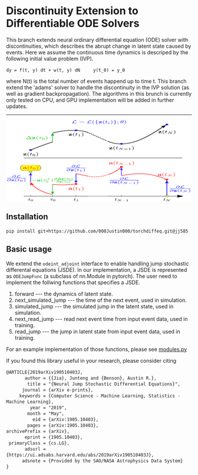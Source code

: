 # Discontinuity Extension to Differentiable ODE Solvers

This branch extends neural ordinary differential equation (ODE) solver with discontinuities, which describes the abrupt change in latent state caused by events. 
Here we assume the continuous time dynamics is descriped by the following initial value problem (IVP).
```
dy = f(t, y) dt + w(t, y) dN     y(t_0) = y_0
```
where N(t) is the total number of events happend up to time t. This branch extend the 'adams' solver to handle the discontinuity in the IVP solution (as well as gradient backpropagation).
The algorithms in this brunch is currently only tested on CPU, and GPU implementation will be added in further updates.

---

<p align="center">
  <img align="middle" src="./assets/njsde.png" alt="Jump ODE" width="500" height="220" />
</p>

## Installation
```
pip install git+https://github.com/000Justin000/torchdiffeq.git@jj585
```

## Basic usage
We extend the `odeint_adjoint` interface to enable handling jump stochastic differental equations (JSDE). In our implementation, a JSDE is 
represented as `ODEJumpFunc` (a subclass of nn.Module in pytorch). The user need to implement the follwing functions that specifies a JSDE.
1) forward --- the dynamics of latent state.
2) next_simulated_jump ---  the time of the next event, used in simulation.
3) simulated_jump --- the simulated jump in the latent state, used in simulation.
4) next_read_jump --- read next event time from input event data, used in training.
5) read_jump --- the jump in latent state from input event data, used in training.

For an example implementation of those functions, please see [modules.py](examples/modules.py)

If you found this library useful in your research, please consider citing
```
@ARTICLE{2019arXiv190510403J,
       author = {{Jia}, Junteng and {Benson}, Austin R.},
        title = "{Neural Jump Stochastic Differential Equations}",
      journal = {arXiv e-prints},
     keywords = {Computer Science - Machine Learning, Statistics - Machine Learning},
         year = "2019",
        month = "May",
          eid = {arXiv:1905.10403},
        pages = {arXiv:1905.10403},
archivePrefix = {arXiv},
       eprint = {1905.10403},
 primaryClass = {cs.LG},
       adsurl = {https://ui.adsabs.harvard.edu/abs/2019arXiv190510403J},
      adsnote = {Provided by the SAO/NASA Astrophysics Data System}
}
